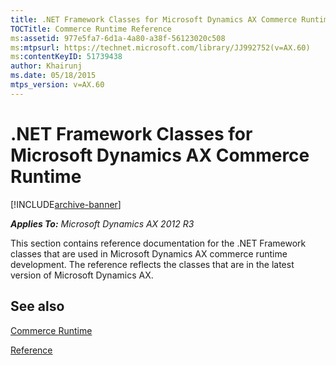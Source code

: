 ```yaml
---
title: .NET Framework Classes for Microsoft Dynamics AX Commerce Runtime
TOCTitle: Commerce Runtime Reference
ms:assetid: 977e5fa7-6d1a-4a80-a38f-56123020c508
ms:mtpsurl: https://technet.microsoft.com/library/JJ992752(v=AX.60)
ms:contentKeyID: 51739438
author: Khairunj
ms.date: 05/18/2015
mtps_version: v=AX.60
---
```


# .NET Framework Classes for Microsoft Dynamics AX Commerce Runtime 


[!INCLUDE[archive-banner](includes/archive-banner.md)]


_**Applies To:** Microsoft Dynamics AX 2012 R3_

This section contains reference documentation for the .NET Framework classes that are used in Microsoft Dynamics AX commerce runtime development. The reference reflects the classes that are in the latest version of Microsoft Dynamics AX.






## See also

[Commerce Runtime](commerce-runtime.md)

[Reference](https://technet.microsoft.com/library/aa626373\(v=ax.60\))

  


